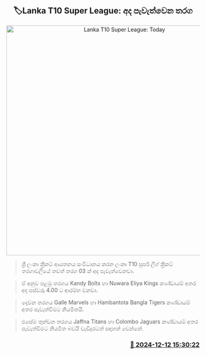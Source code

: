 <p align='center'><b><h2 align='center' title='Lanka T10 Super League: Today's Matches'>🏷Lanka T10 Super League: අද පැවැත්වෙන තරග</h2></b></p>
<p align='center'><img src='https://helakuru.sgp1.cdn.digitaloceanspaces.com/esana/images/lib/t20-new-thumb.jpg' width='600' alt='Lanka T10 Super League: Today's Matches'></p>

> ශ්‍රී ලංකා ක්‍රිකට් ආයතනය සංවිධානය කරන ලංකා T10 සුපර් ලීග් ක්‍රිකට් තරගාවලියේ තවත් තරග 03 ක් අද පැවැත්වෙනවා.

> ඒ අනුව පළමු තරගය Kandy Bolts හා Nuwara Eliya Kings කණ්ඩායම් අතර අද පස්වරු 4.00 ට ආරම්භ වනවා.

> දෙවන තරගය Galle Marvels හා Hambantota Bangla Tigers කණ්ඩායම් අතර පැවැත්වීමට නියමිතයි.

> එසේම තුන්වන තරගය Jaffna Titans හා Colombo Jaguars කණ්ඩායම් අතර පැවැත්වීමට නියමිත බවයි වැඩිදුරටත් සඳහන් වෙන්නේ. 



<h3 align='right'><a href='https://www.helakuru.lk/esana/p/105866/'>📅 2024-12-12 15:30:22</a></h3>
